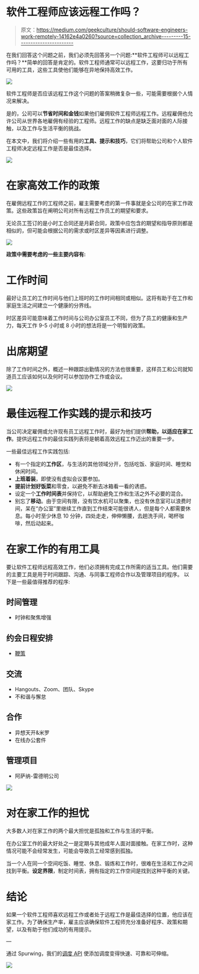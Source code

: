 # 软件工程师应该远程工作吗？

> 原文：<https://medium.com/geekculture/should-software-engineers-work-remotely-14162e4a0260?source=collection_archive---------15----------------------->

在我们回答这个问题之前，我们必须先回答另一个问题:**软件工程师可以远程工作吗？**简单的回答是肯定的。软件工程师通常可以远程工作，这要归功于所有可用的工具，这些工具使他们能够在异地保持高效工作。

![](img/3a9e2c1eeca0bc1394b0fea04fc60e72.png)

软件工程师是否应该远程工作这个问题的答案稍微复杂一些，可能需要根据个人情况来解决。

是的，公司可以**节省时间和金钱**如果他们雇佣软件工程师远程工作。远程雇佣也允许公司从世界各地雇佣有经验的工程师。远程工作的缺点是缺乏面对面的人际接触，以及工作与生活平衡的挑战。

在本文中，我们将介绍一些有用的**工具、提示和技巧**，它们将帮助公司和个人软件工程师决定远程工作是否是最佳选择。

![](img/bd7ce66e3b0380e05c2c45d56da4c790.png)

# 在家高效工作的政策

在雇佣远程工作的工程师之前，雇主需要考虑的第一件事就是全公司的在家工作政策。这些政策旨在阐明公司对所有远程工作员工的期望和要求。

无论员工签订的是小时工合同还是月薪合同，政策中应包含的期望和指导原则都是相似的，但可能会根据公司的需求或时区差异等因素进行调整。

![](img/c461bb1e5091da7793dc436301b486bc.png)

**政策中需要考虑的一些主要内容有:**

# 工作时间

最好让员工的工作时间与他们上班时的工作时间相同或相似。这将有助于在工作和家庭生活之间建立一个健康的分界线。

时区差异可能意味着工作时间与公司办公室员工不同，但为了员工的健康和生产力，每天工作 9-5 小时或 8 小时的想法将是一个明智的政策。

# 出席期望

除了工作时间之外，概述一种跟踪出勤情况的方法也很重要，这样员工和公司就知道员工应该如何以及何时可以参加协作工作或会议。

![](img/4d1d1952a57c5c7f0e210002cd9ead51.png)

# 最佳远程工作实践的提示和技巧

当公司决定雇佣或允许现有员工远程工作时，最好为他们提供**帮助，以适应在家工作**。提供远程工作的最佳实践列表将是朝着高效远程工作迈出的重要一步。

一些最佳远程工作实践包括:

*   有一个指定的**工作区**，与生活的其他领域分开，包括吃饭、家庭时间、睡觉和休闲时间。
*   **上班着装**，即使没有虚拟会议要参加。
*   **提前计划好饭菜**和零食，以避免不断去冰箱看一看的诱惑。
*   设定一个**工作时间表**并保持它，以帮助避免工作和生活之外不必要的混合。
*   别忘了**移动**。由于空间有限，没有饮水机可以聚集，也没有休息室可以浪费时间，呆在“办公室”里继续工作直到工作结束可能很诱人，但是每个人都需要休息。每小时至少休息 10 分钟，四处走走，伸伸懒腰，去趟洗手间，喝杯咖啡，然后动起来。

# 在家工作的有用工具

要让软件工程师远程高效工作，他们必须拥有完成工作所需的适当工具。他们需要的主要工具是用于时间跟踪、沟通、与同事工程师合作以及管理项目的程序。
以下是一些最值得推荐的程序:

## 时间管理

*   时钟和聚焦增强

## 约会日程安排

*   [鞭策](https://github.com/Spurwing/Appointment-Scheduling-API)

## 交流

*   Hangouts、Zoom、团队、Skype
*   不和谐与懈怠

## 合作

*   异想天开&米罗
*   在线办公套件

## 管理项目

*   阿萨纳-雷德明公司

![](img/a8f44e22fa1b8343ec820b2aab7b992b.png)

# 对在家工作的担忧

大多数人对在家工作的两个最大担忧是孤独和工作与生活的平衡。

在办公室工作的最大好处之一是定期与其他成年人面对面接触。在家工作时，这种情况可能不会经常发生，可能会导致员工经常感到孤独。

当一个人在同一个空间吃饭、睡觉、休息、锻炼和工作时，很难在生活和工作之间找到平衡。**设定界限**，制定时间表，拥有指定的工作空间是找到这种平衡的关键。

# 结论

如果一个软件工程师喜欢远程工作或者处于远程工作是最佳选择的位置，他应该在家工作。为了确保生产率，雇主应该确保软件工程师充分准备好程序、政策和期望，以及有助于他们成功的有用提示。

—

通过 Spurwing，我们的[调度 API](https://www.spurwing.io/) 使添加调度变得快速、可靠和可伸缩。

![](img/bb03fdb0afd60051784ae80f8d958bd1.png)